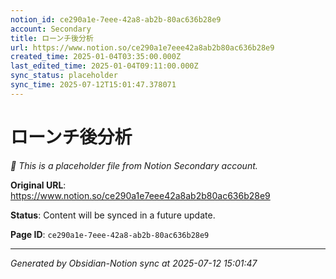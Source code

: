 ```yaml
---
notion_id: ce290a1e-7eee-42a8-ab2b-80ac636b28e9
account: Secondary
title: ローンチ後分析
url: https://www.notion.so/ce290a1e7eee42a8ab2b80ac636b28e9
created_time: 2025-01-04T03:35:00.000Z
last_edited_time: 2025-01-04T09:11:00.000Z
sync_status: placeholder
sync_time: 2025-07-12T15:01:47.378071
---
```


# ローンチ後分析

*🔄 This is a placeholder file from Notion Secondary account.*

**Original URL**: https://www.notion.so/ce290a1e7eee42a8ab2b80ac636b28e9

**Status**: Content will be synced in a future update.

**Page ID**: `ce290a1e-7eee-42a8-ab2b-80ac636b28e9`

---

*Generated by Obsidian-Notion sync at 2025-07-12 15:01:47*
